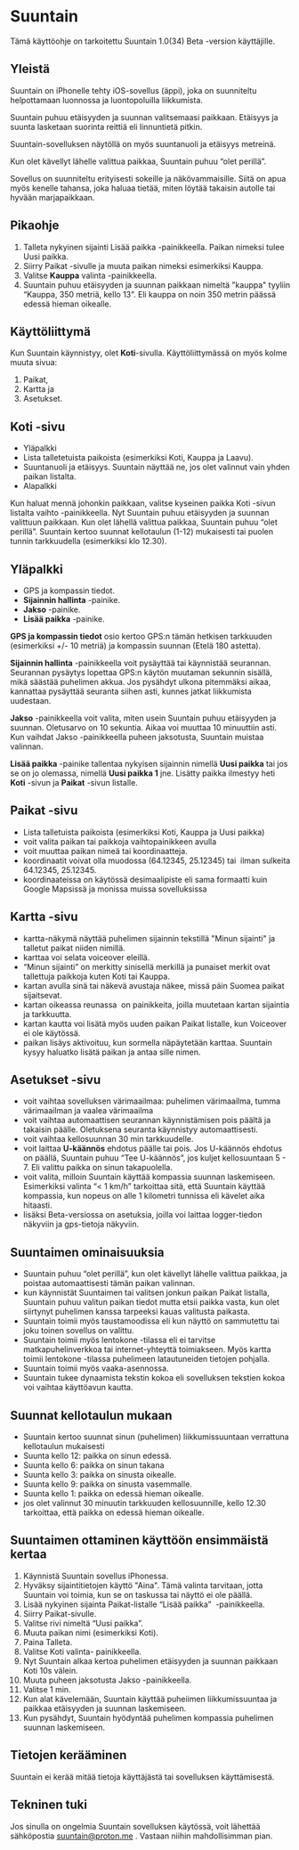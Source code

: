 # Suuntain
Tämä käyttöohje on tarkoitettu Suuntain 1.0(34) Beta -version käyttäjille.

## Yleistä
Suuntain on iPhonelle tehty iOS-sovellus (äppi), joka on suunniteltu helpottamaan luonnossa ja luontopoluilla liikkumista. 

Suuntain puhuu etäisyyden ja suunnan valitsemaasi paikkaan. Etäisyys ja suunta lasketaan suorinta reittiä eli linnuntietä pitkin.

Suuntain-sovelluksen näytöllä on myös suuntanuoli ja etäisyys metreinä.

Kun olet kävellyt lähelle valittua paikkaa, Suuntain puhuu “olet perillä”.

Sovellus on suunniteltu erityisesti sokeille ja näkövammaisille. Siitä on apua myös kenelle tahansa, joka haluaa tietää, miten löytää takaisin autolle tai hyvään marjapaikkaan. 

## Pikaohje
1) Talleta nykyinen sijainti Lisää paikka -painikkeella. Paikan nimeksi tulee Uusi paikka.
2) Siirry Paikat -sivulle ja muuta paikan nimeksi esimerkiksi Kauppa.
3) Valitse **Kauppa** valinta -painikkeella.
4) Suuntain puhuu etäisyyden ja suunnan paikkaan nimeltä "kauppa" tyyliin “Kauppa, 350 metriä, kello 13”. Eli kauppa on noin 350 metrin päässä edessä hieman oikealle.

## Käyttöliittymä
Kun Suuntain käynnistyy, olet **Koti**-sivulla.
Käyttöliittymässä on myös kolme muuta sivua:
1) Paikat, 
2) Kartta ja 
3) Asetukset.

## **Koti** -sivu
- Yläpalkki
- Lista talletetuista paikoista (esimerkiksi Koti, Kauppa ja Laavu).
- Suuntanuoli ja etäisyys. Suuntain näyttää ne, jos olet valinnut vain yhden paikan listalta.
- Alapalkki

Kun haluat mennä johonkin paikkaan, valitse kyseinen paikka Koti -sivun listalta vaihto -painikkeella.
Nyt Suuntain puhuu etäisyyden ja suunnan valittuun paikkaan.
Kun olet lähellä valittua paikkaa, Suuntain puhuu “olet perillä”.
Suuntain kertoo suunnat kellotaulun (1-12) mukaisesti tai puolen tunnin tarkkuudella (esimerkiksi klo 12.30).

## **Yläpalkki**
- GPS ja kompassin tiedot.
- **Sijainnin hallinta** -painike.
- **Jakso** -painike.
- **Lisää paikka** -painike.

**GPS ja kompassin tiedot** osio kertoo GPS:n tämän hetkisen tarkkuuden (esimerkiksi +/- 10 metriä) ja kompassin suunnan (Etelä 180 astetta).

**Sijainnin hallinta** -painikkeella voit pysäyttää tai käynnistää seurannan. Seurannan pysäytys lopettaa GPS:n käytön muutaman sekunnin sisällä, mikä säästää puhelimen akkua. Jos pysähdyt ulkona pitemmäksi aikaa, kannattaa pysäyttää seuranta siihen asti, kunnes jatkat liikkumista uudestaan.

**Jakso** -painikkeella voit valita, miten usein Suuntain puhuu etäisyyden ja suunnan.
Oletusarvo on 10 sekuntia. Aikaa voi muuttaa 10 minuuttiin asti. 
Kun vaihdat Jakso -painikkeella puheen jaksotusta, Suuntain muistaa valinnan.

**Lisää paikka** -painike tallentaa nykyisen sijainnin nimellä **Uusi paikka** tai jos se on jo olemassa, nimellä **Uusi paikka 1** jne. Lisätty paikka ilmestyy heti **Koti** -sivun ja **Paikat** -sivun listalle. 

## **Paikat** -sivu
- Lista talletuista paikoista (esimerkiksi Koti, Kauppa ja Uusi paikka)
- voit valita paikan tai paikkoja vaihtopainikkeen avulla
- voit muuttaa paikan nimeä tai koordinaatteja. 
- koordinaatit voivat olla muodossa (64.12345, 25.12345) tai  ilman sulkeita 64.12345, 25.12345.
- koordinaateissa on käytössä desimaalipiste eli sama formaatti kuin Google Mapsissä ja monissa muissa sovelluksissa

## **Kartta** -sivu
- kartta-näkymä näyttää puhelimen sijainnin tekstillä "Minun sijainti" ja talletut paikat niiden nimillä.
- karttaa voi selata voiceover eleillä.
- “Minun sijainti” on merkitty sinisellä merkillä ja punaiset merkit ovat tallettuja paikkoja kuten Koti tai Kauppa.
- kartan avulla sinä tai näkevä avustaja näkee, missä päin Suomea paikat sijaitsevat.
- kartan oikeassa reunassa  on painikkeita, joilla muutetaan kartan sijaintia ja tarkkuutta.
- kartan kautta voi lisätä myös uuden paikan Paikat listalle, kun Voiceover ei ole käytössä. 
- paikan lisäys aktivoituu, kun sormella näpäytetään karttaa. Suuntain kysyy haluatko lisätä paikan ja antaa sille nimen.

## **Asetukset** -sivu
- voit vaihtaa sovelluksen värimaailmaa: puhelimen värimaailma, tumma värimaailman ja vaalea värimaailma
- voit vaihtaa automaattisen seurannan käynnistämisen pois päältä ja takaisin päälle. Oletuksena seuranta käynnistyy automaattisesti.
- voit vaihtaa kellosuunnan 30 min tarkkuudelle. 
- voit laittaa **U-käännös** ehdotus päälle tai pois. Jos U-käännös ehdotus on päällä, Suuntain puhuu “Tee U-käännös”, jos kuljet kellosuuntaan 5 - 7. Eli valittu paikka on sinun takapuolella.
- voit valita, milloin Suuntain käyttää kompassia suunnan laskemiseen. Esimerkiksi valinta “< 1 km/h” tarkoittaa sitä, että Suuntain käyttää kompassia, kun nopeus on alle 1 kilometri tunnissa eli kävelet aika hitaasti.
- lisäksi Beta-versiossa on asetuksia, joilla voi laittaa logger-tiedon näkyviin ja gps-tietoja näkyviin.

## **Suuntaimen ominaisuuksia**
- Suuntain puhuu “olet perillä”, kun olet kävellyt lähelle valittua paikkaa, ja poistaa automaattisesti tämän paikan valinnan.
- kun käynnistät Suuntaimen tai valitsen jonkun paikan Paikat listalla, Suuntain puhuu valitun paikan tiedot mutta etsii paikka vasta, kun olet siirtynyt puhelimen kanssa tarpeeksi kauas valitusta paikasta. 
- Suuntain toimii myös taustamoodissa eli kun näyttö on sammutettu tai joku toinen sovellus on valittu.
- Suuntain toimii myös lentokone -tilassa eli ei tarvitse matkapuhelinverkkoa tai internet-yhteyttä toimiakseen. Myös kartta toimii lentokone -tilassa puhelimeen latautuneiden tietojen pohjalla.
- Suuntain toimii myös vaaka-asennossa.
- Suuntain tukee dynaamista tekstin kokoa eli sovelluksen tekstien kokoa voi vaihtaa käyttöavun kautta.

## Suunnat kellotaulun mukaan
- Suuntain kertoo suunnat sinun (puhelimen) liikkumissuuntaan verrattuna kellotaulun mukaisesti
- Suunta kello 12: paikka on sinun edessä.
- Suunta kello 6: paikka on sinun takana
- Suunta kello 3: paikka on sinusta oikealle.
- Suunta kello 9: paikka on sinusta vasemmalle.
- Suunta kello 1: paikka on edessä hieman oikealle.
- jos olet valinnut 30 minuutin tarkkuuden kellosuunnille, kello 12.30 tarkoittaa, että paikka on edessä hieman oikealle. 

## Suuntaimen ottaminen käyttöön ensimmäistä kertaa
1) Käynnistä Suuntain sovellus iPhonessa.
2) Hyväksy sijaintitietojen käyttö "Aina". Tämä valinta tarvitaan, jotta Suuntain voi toimia, kun se on taskussa tai näyttö ei ole päällä.
3) Lisää nykyinen sijainta Paikat-listalle “Lisää paikka”  -painikkeella. 
4) Siirry Paikat-sivulle.
5) Valitse rivi nimeltä “Uusi paikka”.
6) Muuta paikan nimi (esimerkiksi Koti).
7) Paina Talleta.
8) Valitse Koti valinta- painikkeella.
9) Nyt Suuntain alkaa kertoa puhelimen etäisyyden ja suunnan paikkaan Koti 10s välein.
10) Muuta puheen jaksotusta Jakso -painikkeella.
11) Valitse 1 min.
12) Kun alat kävelemään, Suuntain käyttää puheiimen liikkumissuuntaa ja paikkaa etäisyyden ja suunnan laskemiseen.
13) Kun pysähdyt, Suuntain hyödyntää puhelimen kompassia puhelimen suunnan laskemiseen. 

## Tietojen kerääminen

Suuntain ei kerää mitää tietoja käyttäjästä tai sovelluksen käyttämisestä.

## Tekninen tuki
Jos sinulla on ongelmia Suuntain sovelluksen käytössä, voit lähettää sähköpostia suuntain@proton.me . Vastaan niihin mahdollisimman pian.

